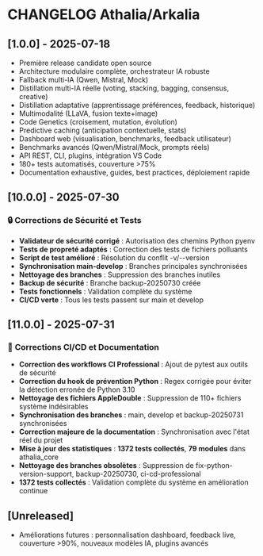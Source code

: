 # CHANGELOG Athalia/Arkalia



## [1.0.0] - 2025-07-18
- Première release candidate open source
- Architecture modulaire complète, orchestrateur IA robuste
- Fallback multi-IA (Qwen, Mistral, Mock)
- Distillation multi-IA réelle (voting, stacking, bagging, consensus, creative)
- Distillation adaptative (apprentissage préférences, feedback, historique)
- Multimodalité (LLaVA, fusion texte+image)
- Code Genetics (croisement, mutation, évolution)
- Predictive caching (anticipation contextuelle, stats)
- Dashboard web (visualisation, benchmarks, feedback utilisateur)
- Benchmarks avancés (Qwen/Mistral/Mock, prompts réels)
- API REST, CLI, plugins, intégration VS Code
- 180+ tests automatisés, couverture >75%
- Documentation exhaustive, guides, best practices, déploiement rapide



## [10.0.0] - 2025-07-30
### 🔒 **Corrections de Sécurité et Tests**
- **Validateur de sécurité corrigé** : Autorisation des chemins Python pyenv
- **Tests de propreté adaptés** : Correction des tests de fichiers polluants
- **Script de test amélioré** : Résolution du conflit -v/--version
- **Synchronisation main-develop** : Branches principales synchronisées
- **Nettoyage des branches** : Suppression des branches inutiles
- **Backup de sécurité** : Branche backup-20250730 créée
- **Tests fonctionnels** : Validation complète du système
- **CI/CD verte** : Tous les tests passent sur main et develop

## [11.0.0] - 2025-07-31
### 🔧 **Corrections CI/CD et Documentation**
- **Correction des workflows CI Professional** : Ajout de pytest aux outils de sécurité
- **Correction du hook de prévention Python** : Regex corrigée pour éviter la détection erronée de Python 3.10
- **Nettoyage des fichiers AppleDouble** : Suppression de 110+ fichiers système indésirables
- **Synchronisation des branches** : main, develop et backup-20250731 synchronisées
- **Correction majeure de la documentation** : Synchronisation avec l'état réel du projet
- **Mise à jour des statistiques** : **1372 tests collectés**, **79 modules** dans athalia_core
- **Nettoyage des branches obsolètes** : Suppression de fix-python-version-support, backup-20250730, ci-cd-professional
- **1372 tests collectés** : Validation complète du système en amélioration continue

## [Unreleased]
- Améliorations futures : personnalisation dashboard, feedback live, couverture >90%, nouveaux modèles IA, plugins avancés
